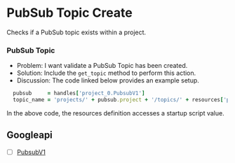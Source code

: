 # PubSub Topic Create

Checks if a PubSub topic exists within a project.

### PubSub Topic

* Problem: I want validate a PubSub Topic has been created.
* Solution: Include the `get_topic` method to perform this action.
* Discussion: The code linked below provides an example setup.

```ruby
  pubsub     = handles['project_0.PubsubV1']
  topic_name = 'projects/' + pubsub.project + '/topics/' + resources['project_0']['startup_script.pubsub_topic_name']
```

In the above code, the resources definition accesses a startup script value.

## Googleapi 

-[ ] [PubsubV1](https://googleapis.dev/ruby/google-api-client/latest/Google/Apis/PubsubV1.html) 

